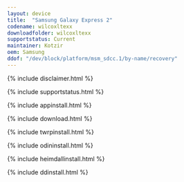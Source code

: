 ```yaml
---
layout: device
title:  "Samsung Galaxy Express 2"
codename: wilcoxltexx
downloadfolder: wilcoxltexx
supportstatus: Current
maintainer: Kotzir
oem: Samsung
ddof: "/dev/block/platform/msm_sdcc.1/by-name/recovery"
---
```


{% include disclaimer.html %}

{% include supportstatus.html %}

{% include appinstall.html %}

{% include download.html %}

{% include twrpinstall.html %}

{% include odininstall.html %}

{% include heimdallinstall.html %}

{% include ddinstall.html %}
